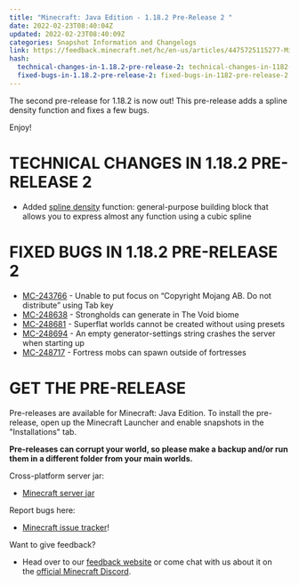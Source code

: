 ```yaml
---
title: "Minecraft: Java Edition - 1.18.2 Pre-Release 2 "
date: 2022-02-23T08:40:04Z
updated: 2022-02-23T08:40:09Z
categories: Snapshot Information and Changelogs
link: https://feedback.minecraft.net/hc/en-us/articles/4475725115277-Minecraft-Java-Edition-1-18-2-Pre-Release-2
hash:
  technical-changes-in-1.18.2-pre-release-2: technical-changes-in-1182-pre-release-2
  fixed-bugs-in-1.18.2-pre-release-2: fixed-bugs-in-1182-pre-release-2
---
```


The second pre-release for 1.18.2 is now out! This pre-release adds a spline density function and fixes a few bugs.

Enjoy!

# TECHNICAL CHANGES IN 1.18.2 PRE-RELEASE 2

- Added [spline density](https://wikipedia.org/wiki/Spline_interpolation) function: general-purpose building block that allows you to express almost any function using a cubic spline

# FIXED BUGS IN 1.18.2 PRE-RELEASE 2

- [MC-243766](https://bugs.mojang.com/browse/MC-243766) - Unable to put focus on “Copyright Mojang AB. Do not distribute” using Tab key
- [MC-248638](https://bugs.mojang.com/browse/MC-248638) - Strongholds can generate in The Void biome
- [MC-248681](https://bugs.mojang.com/browse/MC-248681) - Superflat worlds cannot be created without using presets
- [MC-248694](https://bugs.mojang.com/browse/MC-248694) - An empty generator-settings string crashes the server when starting up
- [MC-248717](https://bugs.mojang.com/browse/MC-248717) - Fortress mobs can spawn outside of fortresses

# GET THE PRE-RELEASE

Pre-releases are available for Minecraft: Java Edition. To install the pre-release, open up the Minecraft Launcher and enable snapshots in the "Installations" tab.

**Pre-releases can corrupt your world, so please make a backup and/or run them in a different folder from your main worlds.**

Cross-platform server jar:

- [Minecraft server jar](https://launcher.mojang.com/v1/objects/888cb380db39a115cfe978c00922d24536bdd2a5/server.jar)

Report bugs here:

- [Minecraft issue tracker](https://aka.ms/snapshotbugs?ref=blog)!

Want to give feedback?

- Head over to our [feedback website](https://aka.ms/snapshotfeedback) or come chat with us about it on the [official Minecraft Discord](https://discordapp.com/invite/minecraft).
